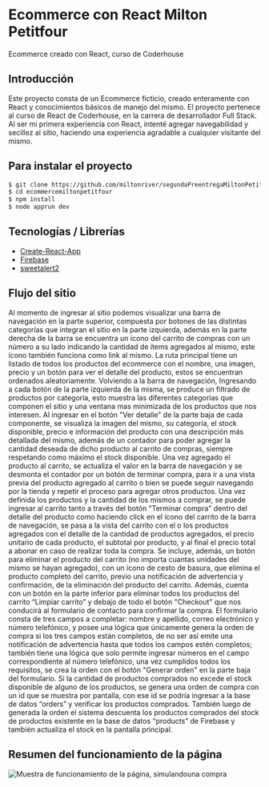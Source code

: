 # Ecommerce con React Milton Petitfour

Ecommerce creado con React, curso de Coderhouse

## Introducción

Este proyecto consta de un Ecommerce ficticio, creado enteramente con React y conocimientos básicos de manejo del mismo. El proyecto pertenece al curso de React de Coderhouse, en la carrera de desarrollador Full Stack. Al ser mi primera experiencia con React, intenté agregar navegabilidad y secillez al sitio, haciendo una experiencia agradable a cualquier visitante del mismo.

## Para instalar el proyecto

```sh
$ git clone https://github.com/miltonriver/segundaPreentregaMiltonPetitfour.git
$ cd ecommercemiltonpetitfour
$ npm install
$ node apprun dev
```

## Tecnologías / Librerías

- [Create-React-App](https://create-react-app.dev/)
- [Firebase](https://firebase.google.com/?hl=es-419)
- [sweetalert2](https://sweetalert2.github.io/)

## Flujo del sitio

Al momento de ingresar al sitio podemos visualizar una barra de navegación en la parte superior, compuesta por botones de las distintas categorías que integran el sitio en la parte izquierda, además en la parte derecha de la barra se encuentra un ícono del carrito de compras con un número a su lado indicando la cantidad de ítems agregados al mismo, este ícono también funciona como link al mismo.
La ruta principal tiene un listado de todos los productos del ecommerce con el nombre, una imagen, precio y un botón para ver el detalle del producto, estos se encuentran ordenados aleatoriamente.
Volviendo a la barra de navegación, Ingresando a cada botón de la parte izquierda de la misma, se produce un filtrado de productos por categoría, esto muestra las diferentes categorías que componen el sitio y una ventana mas minimizada de los productos que nos interesen.
Al ingresar en el botón "Ver detalle" de la parte baja de cada componente, se visualiza la imagen del mismo, su categoría, el stock disponible, precio e información del producto con una descripción más detallada del mismo, además de un contador para poder agregar la cantidad deseada de dicho producto al carrito de compras, siempre respetando como máximo el stock disponible.
Una vez agregado el producto al carrito, se actualiza el valor en la barra de navegación y se desmonta el contador por un botón de terminar compra, para ir a una vista previa del producto agregado al carrito o bien se puede seguir navegando por la tienda y repetir el proceso para agregar otros productos.
Una vez definida los productos y la cantidad de los mismos a comprar, se puede ingresar al carrito tanto a través del botón "Terminar compra" dentro del detalle del producto como haciendo click en el ícono del carrito de la barra de navegación, se pasa a la vista del carrito con el o los productos agregados con el detalle de la cantidad de productos agregados, el precio unitario de cada producto, el subtotal por producto, y al final el precio total a abonar en caso de realizar toda la compra. Se incluye, además, un botón para eliminar el producto del carrito (no importa cuantas unidades del mismo se hayan agregado), con un ícono de cesto de basura, que elimina el producto completo del carrito, previo una notificación de advertencia y confirmación, de la eliminación del producto del carrito. Además, cuenta con un botón en la parte inferior para eliminar todos los productos del carrito “Limpiar carrito” y debajo de todo el botón "Checkout" que nos conducirá al formulario de contacto para confirmar la compra.
El formulario consta de tres campos a completar: nombre y apellido, correo electrónico y número telefónico, y posee una lógica que únicamente genera la orden de compra si los tres campos están completos, de no ser así emite una notificación de advertencia hasta que todos los campos estén completos; también tiene una lógica que solo permite ingresar números en el campo correspondiente al número telefónico, una vez cumplidos todos los requisitos, se crea la orden con el botón "Generar orden" en la parte baja del formulario.
Si la cantidad de productos comprados no excede el stock disponible de alguno de los productos, se genera una orden de compra con un id que se muestra por pantalla, con ese id se podría ingresar a la base de datos “orders” y verificar los productos comprados. También luego de generada la orden el sistema descuenta los productos comprados del stock de productos existente en la base de datos “products” de Firebase y también actualiza el stock en la pantalla principal.

## Resumen del funcionamiento de la página

![Muestra de funcionamiento de la página, simulandouna compra](docs/EjemploEcommerceReact.gif "Ejemplo de compra en el sitio")
